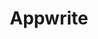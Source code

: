 ---
codehost: https://github.com/https://github.com/appwrite
facebook: https://facebook.com/appwrite.io
instagram: https://instagram.com/appwrite.io
linkedin: https://linkedin.com/company/appwrite
logohandle: appwriteio
sort: appwrite
title: Appwrite
twitter: https://x.com/appwrite_io
website: https://appwrite.io/
---
